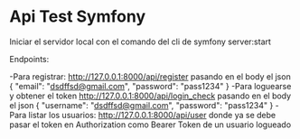 # Api Test Symfony

Iniciar el servidor local con el comando del cli de symfony server:start

Endpoints:

-Para registrar: http://127.0.0.1:8000/api/register pasando en el body el json {
    "email": "dsdffsd@gmail.com",
    "password": "pass1234"
}
-Para loguearse y obtener el token http://127.0.0.1:8000/api/login_check pasando en el body el json {
    "username": "dsdffsd@gmail.com",
    "password": "pass1234"
}
-Para listar los usuarios:  http://127.0.0.1:8000/api/user donde ya se debe pasar el token en Authorization como Bearer Token de un usuario logueado
